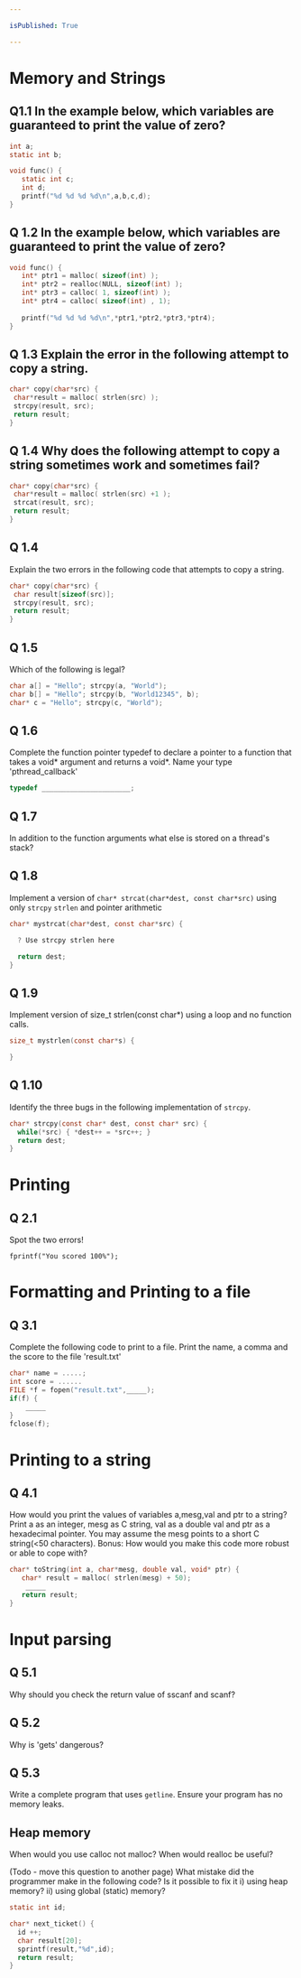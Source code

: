 ```yaml
---

isPublished: True

---
```


# Memory and Strings

## Q1.1 In the example below, which variables are guaranteed to print the value of zero?
```C
int a;
static int b;

void func() {
   static int c;
   int d;
   printf("%d %d %d %d\n",a,b,c,d);
}
```

## Q 1.2 In the example below, which variables are guaranteed to print the value of zero?

```C
void func() {
   int* ptr1 = malloc( sizeof(int) );
   int* ptr2 = realloc(NULL, sizeof(int) );
   int* ptr3 = calloc( 1, sizeof(int) );
   int* ptr4 = calloc( sizeof(int) , 1);
   
   printf("%d %d %d %d\n",*ptr1,*ptr2,*ptr3,*ptr4);
}
```
## Q 1.3 Explain the error in the following attempt to copy a string.

```C
char* copy(char*src) {
 char*result = malloc( strlen(src) ); 
 strcpy(result, src); 
 return result;
}
```

## Q 1.4 Why does the following attempt to copy a string sometimes work and sometimes fail?

```C
char* copy(char*src) {
 char*result = malloc( strlen(src) +1 ); 
 strcat(result, src); 
 return result;
}
```
## Q 1.4
Explain the two errors in the following code that attempts to copy a string.
```C
char* copy(char*src) {
 char result[sizeof(src)]; 
 strcpy(result, src); 
 return result;
}
```
## Q 1.5
Which of the following is legal?
```C
char a[] = "Hello"; strcpy(a, "World");
char b[] = "Hello"; strcpy(b, "World12345", b);
char* c = "Hello"; strcpy(c, "World");
```

## Q 1.6
Complete the function pointer typedef to declare a pointer to a function that takes a void* argument and returns a void*. Name your type 'pthread_callback'
```C
typedef ______________________;
```
## Q 1.7
In addition to the function arguments what else is stored on a thread's stack?

## Q 1.8
Implement a version of `char* strcat(char*dest, const char*src)` using only `strcpy`  `strlen` and pointer arithmetic
```C
char* mystrcat(char*dest, const char*src) {

  ? Use strcpy strlen here

  return dest;
}
```
## Q 1.9
Implement version of size_t strlen(const char*) using a loop and no function calls.
```C
size_t mystrlen(const char*s) {

}
```
## Q 1.10
Identify the three bugs in the following implementation of `strcpy`.
```C
char* strcpy(const char* dest, const char* src) {
  while(*src) { *dest++ = *src++; }
  return dest;
}
```



# Printing
## Q 2.1
Spot the two errors!
```
fprintf("You scored 100%");
```
# Formatting and Printing to a file
## Q 3.1
Complete the following code to print to a file. Print the name, a comma and the score to the file 'result.txt'
```C
char* name = .....;
int score = ......
FILE *f = fopen("result.txt",_____);
if(f) {
    _____
}
fclose(f);
```
# Printing to a string
## Q 4.1

How would you print the values of variables a,mesg,val and ptr to a string? Print a as an integer, mesg as C string, val as a double val and ptr as a hexadecimal pointer. You may assume the mesg points to a short C string(<50 characters).
Bonus: How would you make this code more robust or able to cope with?
```C
char* toString(int a, char*mesg, double val, void* ptr) {
   char* result = malloc( strlen(mesg) + 50);
    _____
   return result;
}
```

# Input parsing
## Q 5.1
Why should you check the return value of sscanf and scanf?
## Q 5.2
Why is 'gets' dangerous?

## Q 5.3
Write a complete program that uses `getline`. Ensure your program has no memory leaks.

## Heap memory
When would you use calloc not malloc? 
When would realloc be useful?

(Todo - move this question to another page)
What mistake did the programmer make in the following code? Is it possible to fix it i) using heap memory? ii) using global (static) memory?
```C
static int id;

char* next_ticket() {
  id ++;
  char result[20];
  sprintf(result,"%d",id);
  return result;
}
```
